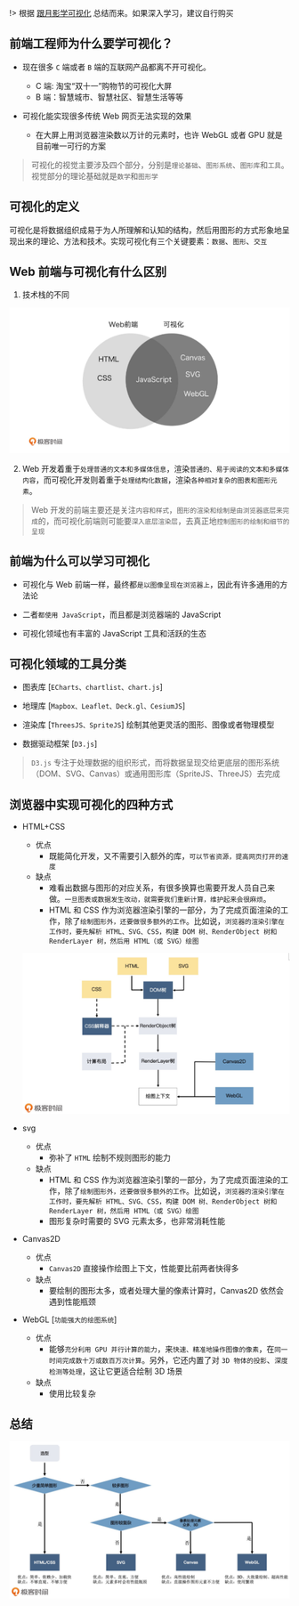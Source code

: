 !> 根据 [跟月影学可视化](https://time.geekbang.org/column/article/252088) 总结而来。如果深入学习，建议自行购买

## 前端工程师为什么要学可视化？

- 现在很多 `C` 端或者 `B` 端的互联网产品都离不开可视化。

  - C 端: 淘宝“双十一”购物节的可视化大屏
  - B 端：智慧城市、智慧社区、智慧生活等等

- 可视化能实现很多传统 Web 网页无法实现的效果

  - 在大屏上用浏览器渲染数以万计的元素时，也许 WebGL 或者 GPU 就是目前唯一可行的方案

> 可视化的视觉主要涉及四个部分，分别是`理论基础`、`图形系统`、`图形库`和`工具`。 视觉部分的理论基础就是`数学`和`图形学`

## 可视化的定义

可视化是将数据组织成易于为人所理解和认知的结构，然后用图形的方式形象地呈现出来的理论、方法和技术。实现可视化有三个关键要素：`数据`、`图形`、`交互`

## Web 前端与可视化有什么区别

1. 技术栈的不同

![](./images/visualize_range.png)

2. Web 开发着重于`处理普通的文本和多媒体信息`，渲染`普通的、易于阅读的文本和多媒体内容`，而可视化开发则着重于`处理结构化数据`，渲染`各种相对复杂的图表和图形元素`。
> Web 开发的前端主要还是关注`内容和样式`，`图形的渲染和绘制是由浏览器底层来完成`的，而可视化前端则可能要`深入底层渲染层`，去真正地`控制图形的绘制和细节的呈现`

## 前端为什么可以学习可视化

- 可视化与 Web 前端一样，最终都`是以图像呈现在浏览器上`，因此有许多通用的方法论

- 二者`都使用 JavaScript`，而且都是浏览器端的 JavaScript

- 可视化领域也有丰富的 JavaScript 工具和活跃的生态

## 可视化领域的工具分类

- 图表库 [`ECharts、chartlist、chart.js`]

- 地理库 [`Mapbox、Leaflet、Deck.gl、CesiumJS`]

- 渲染库 [`ThreesJS、SpriteJS`] 绘制其他更灵活的图形、图像或者物理模型

- 数据驱动框架 [`D3.js`]

> `D3.js` 专注于处理数据的组织形式，而将数据呈现交给更底层的图形系统（DOM、SVG、Canvas）或通用图形库（SpriteJS、ThreeJS）去完成

## 浏览器中实现可视化的四种方式

- HTML+CSS

  - 优点
    - 既能简化开发，又不需要引入额外的库，`可以节省资源，提高网页打开的速度` 
  - 缺点
    - 难看出数据与图形的对应关系，有很多换算也需要开发人员自己来做。`一旦图表或数据发生改动，就需要我们重新计算，维护起来会很麻烦`。
    - HTML 和 CSS 作为浏览器渲染引擎的一部分，为了完成页面渲染的工作，除了`绘制图形外，还要做很多额外的工作`。比如说，`浏览器的渲染引擎在工作时，要先解析 HTML、SVG、CSS，构建 DOM 树、RenderObject 树和 RenderLayer 树，然后用 HTML（或 SVG）绘图`
  
  ![](./images/visualize_render_logic.png)

- svg
  - 优点
    - 弥补了 `HTML` 绘制不规则图形的能力
  - 缺点
    -  HTML 和 CSS 作为浏览器渲染引擎的一部分，为了完成页面渲染的工作，除了`绘制图形外，还要做很多额外的工作`。比如说，`浏览器的渲染引擎在工作时，要先解析 HTML、SVG、CSS，构建 DOM 树、RenderObject 树和 RenderLayer 树，然后用 HTML（或 SVG）绘图`
    -  图形复杂时需要的 SVG 元素太多，也非常消耗性能

- Canvas2D
  - 优点
    - `Canvas2D` 直接操作绘图上下文，性能要比前两者快得多
  - 缺点
    - 要绘制的图形太多，或者处理大量的像素计算时，Canvas2D 依然会遇到性能瓶颈

- WebGL [`功能强大的绘图系统`]
  - 优点 
    - 能够`充分利用 GPU 并行计算的能力`，来`快速、精准地操作图像的像素`，在`同一时间完成数十万或数百万次计算`。另外，它还内置了对 `3D 物体的投影`、`深度检测等处理`，这让它更适合绘制 3D 场景
  - 缺点
    - 使用比较复杂

## 总结

![](./images/visualize_summary.png)